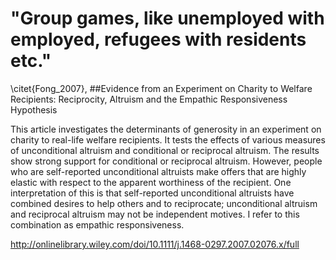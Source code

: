 # "Group games, like unemployed with employed, refugees with residents etc."
\citet{Fong_2007}, 
##Evidence from an Experiment on Charity to Welfare Recipients: Reciprocity, Altruism and the Empathic Responsiveness Hypothesis


This article investigates the determinants of generosity in an experiment on charity to real-life welfare recipients. It tests the effects of various measures of unconditional altruism and conditional or reciprocal altruism. The results show strong support for conditional or reciprocal altruism. However, people who are self-reported unconditional altruists make offers that are highly elastic with respect to the apparent worthiness of the recipient. One interpretation of this is that self-reported unconditional altruists have combined desires to help others and to reciprocate; unconditional altruism and reciprocal altruism may not be independent motives. I refer to this combination as empathic responsiveness.

http://onlinelibrary.wiley.com/doi/10.1111/j.1468-0297.2007.02076.x/full